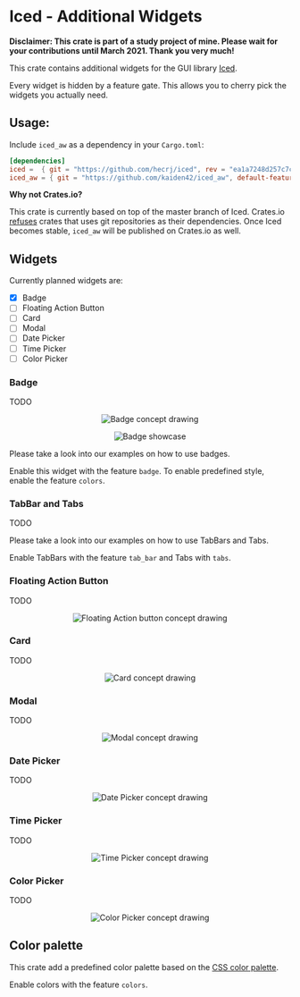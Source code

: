 # Iced - Additional Widgets

**Disclaimer: This crate is part of a study project of mine. Please wait for your contributions until March 2021. Thank you very much!**

This crate contains additional widgets for the GUI library [Iced](https://github.com/hecrj/iced).

Every widget is hidden by a feature gate. This allows you to cherry pick the widgets you actually need.

## Usage:

Include `iced_aw` as a dependency in your `Cargo.toml`:
```toml
[dependencies]
iced =  { git = "https://github.com/hecrj/iced", rev = "ea1a7248d257c7c9e4a1f3989e68b58a6bc0c4ff" }
iced_aw = { git = "https://github.com/kaiden42/iced_aw", default-features = false, features = [...] }
```

**Why not Crates.io?**

This crate is currently based on top of the master branch of Iced. Crates.io [refuses](https://doc.rust-lang.org/cargo/reference/specifying-dependencies.html#specifying-dependencies-from-git-repositories) crates that uses git repositories as their dependencies. Once Iced becomes stable, `iced_aw` will be published on Crates.io as well.

## Widgets

Currently planned widgets are:
- [x] Badge
- [ ] Floating Action Button
- [ ] Card
- [ ] Modal
- [ ] Date Picker
- [ ] Time Picker
- [ ] Color Picker

### Badge

TODO

<center>

![Badge concept drawing](./images/concept_drawings/badge.svg)

![Badge showcase](./images/showcase/badge.png)

</center>

Please take a look into our examples on how to use badges.

Enable this widget with the feature `badge`.
To enable predefined style, enable the feature `colors`.

### TabBar and Tabs

TODO

Please take a look into our examples on how to use TabBars and Tabs.

Enable TabBars with the feature `tab_bar` and Tabs with `tabs`.

### Floating Action Button

TODO

<center>

![Floating Action button concept drawing](./images/concept_drawings/floating_action_button.svg)

</center>

### Card

TODO

<center>

![Card concept drawing](./images/concept_drawings/card.svg)

</center>

### Modal

TODO

<center>

![Modal concept drawing](./images/concept_drawings/modal.svg)

</center>

### Date Picker

TODO

<center>

![Date Picker concept drawing](./images/concept_drawings/date_picker.svg)

</center>

### Time Picker

TODO

<center>

![Time Picker concept drawing](./images/concept_drawings/time_picker.svg)

</center>

### Color Picker

TODO

<center>

![Color Picker concept drawing](./images/concept_drawings/color_picker.svg)

</center>

## Color palette

This crate add a predefined color palette based on the [CSS color palette](https://www.w3schools.com/cssref/css_colors.asp).

Enable colors with the feature `colors`.